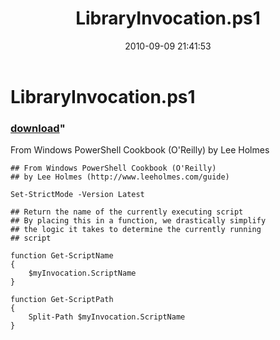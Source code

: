 ﻿---
pid:            2192
parent:         0
children:       
poster:         Lee Holmes
title:          LibraryInvocation.ps1
date:           2010-09-09 21:41:53
format:         posh
---

# LibraryInvocation.ps1

### [download](2192.ps1)"

From Windows PowerShell Cookbook (O'Reilly) by Lee Holmes

```posh
## From Windows PowerShell Cookbook (O'Reilly)
## by Lee Holmes (http://www.leeholmes.com/guide)

Set-StrictMode -Version Latest

## Return the name of the currently executing script
## By placing this in a function, we drastically simplify
## the logic it takes to determine the currently running
## script

function Get-ScriptName
{
    $myInvocation.ScriptName
}

function Get-ScriptPath
{
    Split-Path $myInvocation.ScriptName
}
```
